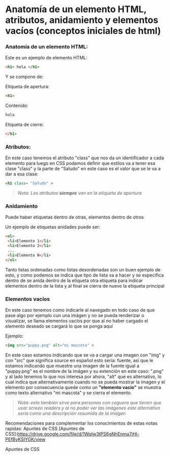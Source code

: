 # Anatomía de un elemento HTML, atributos, anidamiento y elementos vacíos (conceptos iniciales de html)


### Anatomía de un elemento HTML:

Este es un ejemplo de elemento HTML:
 ```html
 <h1> hola </h1> 
 ```

Y se compone de:

Etiqueta de apertura:
 ```html
 <h1> 
 ```

Contenido:
 ```html
 hola 
 ```

Etiqueta de cierre: 
 ```html
 </h1> 
 ```

### Atributos:
En este caso tenemos el atributo "class" que nos da un identificador a cada elemento para luego en CSS podamos definir que estilos va a tener esa clase "class" y la parte de "Saludo" en este caso es el valor que se le va a dar a esa clase:
 ```html
 <h1 class= "Saludo" > 
 ```
>*Nota: Los atributos **siempre** van en la etiqueta de apertura*

### Anidamiento

Puede haber etiquetas dentro de otras, elementos dentro de otros 

Un ejemplo de etiquetas anidades puede ser:

 ```html
<ol>
  <li>Elemento 1</li>
  <li>Elemento 2</li>
  ...
  <li>Elemento N</li>
</ol>
 ```

Tanto listas ordenadas como listas desordenadas son un buen ejemplo de esto, y como podemos se indica que tipo de lista va a hacer y se especifica dentro de se anida dentro de la etiqueta otra etiqueta para indicar elementos dentro de la lista y al final se cierra de nuevo la etiqueta principal

### Elementos vacíos

En este caso tenemos como indicarle al navegado en todo caso de que pase algo por ejemplo cun una imágen y no se pueda renderizar o visualizar, se llama elementos vacíos por que al no haber cargado el elemento deseado se cargará lo que se ponga aquí

Ejemplo:
 ```html
<img src="puppy.png" alt="mi mascota" > 
 ```
 
 En este caso estamos indicando que se va a cargar una imagen con "img" y con "src" que significa source en español esto sería: fuente, así que le estamos indicando que muestre una imagen de la fuente igual a "puppy.png" es el nombre de la imágen y su extención en este caso: ".png" y al lado tenemos lo que nos interesa por ahora, "alt" que es alternativo, lo cual indica que alternativamente cuando no se pueda mostrar la imagen y el elemento por consecuencia quede como un **"elemento vacío"** se muestra como texto alternativo "mi mascota" y se cierra el elemento.
> *Nota: esto también sirve para personas con ceguera que tienen que usar screen readers y al no poder ver las imágenes este alternativo sería como una descripción resumida de la imágen* 

Recomendaciones para complementar los conocimientos de estas notas rapidas:
Apuntes de CSS 
 [Apuntes de CSS]:https://drive.google.com/file/d/1WqIw3tPS6gNhEnma7iHl-PEfByKSIYGK/view
 
 Apuntes de CSS
 
